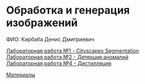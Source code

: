 # Обработка и генерация изображений

ФИО: Кирбаба Денис Дмитриевич

[Лабораторная работа №1 - Cityscapes Segmentation](https://github.com/deniskirbaba/image-processing-and-generation/tree/hw_1)  
[Лабораторная работа №2 - Детекция аномалий](https://github.com/deniskirbaba/image-processing-and-generation/tree/hw_2)  
[Лабораторная работа №4 - Дистилляция](https://github.com/deniskirbaba/image-processing-and-generation/tree/hw_4)  

[Материалы](https://github.com/deniskirbaba/image-processing-and-generation/tree/materials)
